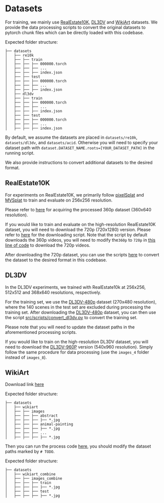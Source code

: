 # Datasets

For training, we mainly use [RealEstate10K](https://google.github.io/realestate10k/index.html), [DL3DV](https://github.com/DL3DV-10K/Dataset) and [WikiArt](https://www.kaggle.com/datasets/ipythonx/wikiart-gangogh-creating-art-gan) datasets. We provide the data processing scripts to convert the original datasets to pytorch chunk files which can be directly loaded with this codebase. 

Expected folder structure:

```
├── datasets
│   ├── re10k
│   ├── ├── train
│   ├── ├── ├── 000000.torch
│   ├── ├── ├── ...
│   ├── ├── ├── index.json
│   ├── ├── test
│   ├── ├── ├── 000000.torch
│   ├── ├── ├── ...
│   ├── ├── ├── index.json
│   ├── dl3dv
│   ├── ├── train
│   ├── ├── ├── 000000.torch
│   ├── ├── ├── ...
│   ├── ├── ├── index.json
│   ├── ├── test
│   ├── ├── ├── 000000.torch
│   ├── ├── ├── ...
│   ├── ├── ├── index.json
```

By default, we assume the datasets are placed in `datasets/re10k`, `datasets/dl3dv`, and `datasets/acid`. Otherwise you will need to specify your dataset path with `dataset.DATASET_NAME.roots=[YOUR_DATASET_PATH]` in the running script.

We also provide instructions to convert additional datasets to the desired format.



## RealEstate10K

For experiments on RealEstate10K, we primarily follow [pixelSplat](https://github.com/dcharatan/pixelsplat) and [MVSplat](https://github.com/donydchen/mvsplat) to train and evaluate on 256x256 resolution.

Please refer to [here](https://github.com/dcharatan/pixelsplat?tab=readme-ov-file#acquiring-datasets) for acquiring the processed 360p dataset (360x640 resolution).

If you would like to train and evaluate on the high-resolution RealEstate10K dataset, you will need to download the 720p (720x1280) version. Please refer to [here](https://github.com/yilundu/cross_attention_renderer/tree/master/data_download) for the downloading script. Note that the script by default downloads the 360p videos, you will need to modify the`360p` to `720p` in [this line of code](https://github.com/yilundu/cross_attention_renderer/blob/master/data_download/generate_realestate.py#L137) to download the 720p videos.

After downloading the 720p dataset, you can use the scripts [here](https://github.com/dcharatan/real_estate_10k_tools/tree/main/src) to convert the dataset to the desired format in this codebase.



## DL3DV

In the DL3DV experiments, we trained with RealEstate10k at 256x256, 512x512 and 368x640 resolutions, respectively.

For the training set, we use the [DL3DV-480p](https://huggingface.co/datasets/DL3DV/DL3DV-ALL-480P) dataset (270x480 resolution), where the 140 scenes in the test set are excluded during processing the training set. After downloading the [DL3DV-480p](https://huggingface.co/datasets/DL3DV/DL3DV-ALL-480P) dataset, you can then use the script [src/scripts/convert_dl3dv.py](src/scripts/convert_dl3dv.py) to convert the training set.

Please note that you will need to update the dataset paths in the aforementioned processing scripts.

If you would like to train on the high-resolution DL3DV dataset, you will need to download the [DL3DV-960P](https://huggingface.co/datasets/DL3DV/DL3DV-ALL-960P) version (540x960 resolution). Simply follow the same procedure for data processing (use the `images_4` folder instead of `images_8`).



## WikiArt
Download link [here](https://www.kaggle.com/datasets/ipythonx/wikiart-gangogh-creating-art-gan)

Expected folder structure:

```
├── datasets
│   ├── wikiart
│   ├── ├── images
│   ├── ├── ├── abstract
│   ├── ├── ├── ├── *.jpg
│   ├── ├── ├── animal-painting
│   ├── ├── ├── ├── *.jpg
│   ├── ├── ├── ...
│   ├── ├── ├── ├── *.jpg
```

Then you can run the process code [here](src\scripts\wikiart_process.py), you should modify the dataset paths marked by `# TODO`. 

Expected folder structure:

```
├── datasets
│   ├── wikiart_combine
│   ├── ├── images_combine
│   ├── ├── ├── train
│   ├── ├── ├── ├── *.jpg
│   ├── ├── ├── test
│   ├── ├── ├── ├── *.jpg
```
